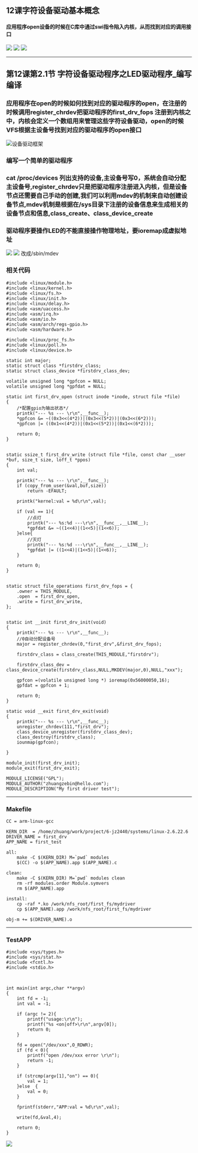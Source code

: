 ## 12课字符设备驱动基本概念
#### 应用程序open设备的时候在C库中通过swi指令陷入内核，从而找到对应的调用接口
![](https://i.imgur.com/wJ6MHn5.png)
![](https://i.imgur.com/xP4NdrO.png)
![](https://i.imgur.com/LwM1B3v.png)


---

## 第12课第2.1节 字符设备驱动程序之LED驱动程序_编写编译
### 应用程序在open的时候如何找到对应的驱动程序的open，在注册的时候调用register_chrdev把驱动程序的first_drv_fops 注册到内核之中，内核会定义一个数组用来管理这些字符设备驱动，open的时候VFS根据主设备号找到对应的驱动程序的open接口
![设备驱动框架](https://i.imgur.com/Ro35tge.png)

### 编写一个简单的驱动程序
###	cat /proc/devices 列出支持的设备,主设备号写0，系统会自动分配主设备号,register_chrdev只是把驱动程序注册进入内核，但是设备节点还需要自己手动的创建,我们可以利用mdev的机制来自动创建设备节点,mdev机制是根据在/sys目录下注册的设备信息来生成相关的设备节点和信息,class_create、class_device_create

### 驱动程序要操作LED的不能直接操作物理地址，要ioremap成虚拟地址
![](https://i.imgur.com/cgW5Jz4.png)
![](https://i.imgur.com/9YrLJnn.png) 改成/sbin/mdev 

### 相关代码
	#include <linux/module.h>
	#include <linux/kernel.h>
	#include <linux/fs.h>
	#include <linux/init.h>
	#include <linux/delay.h>
	#include <asm/uaccess.h>
	#include <asm/irq.h>
	#include <asm/io.h>
	#include <asm/arch/regs-gpio.h>
	#include <asm/hardware.h>
	
	#include <linux/proc_fs.h>
	#include <linux/poll.h>
	#include <linux/device.h>
	
	static int major;
	static struct class *firstdrv_class;
	static struct class_device *firstdrv_class_dev;
	
	volatile unsigned long *gpfcon = NULL;
	volatile unsigned long *gpfdat = NULL;
	
	static int first_drv_open (struct inode *inode, struct file *file)
	{
		/*配置gpio为输出状态*/
		printk("--- %s --- \r\n",__func__);
		*gpfcon &= ~((0x3<<(4*2))|(0x3<<(5*2))|(0x3<<(6*2))); 
		*gpfcon |= ((0x1<<(4*2))|(0x1<<(5*2))|(0x1<<(6*2)));
	
		return 0;
	}
	
	
	static ssize_t first_drv_write (struct file *file, const char __user *buf, size_t size, loff_t *ppos)
	{
		int val;
		
		printk("--- %s --- \r\n",__func__);
		if (copy_from_user(&val,buf,size))
			return -EFAULT;
	
		printk("kernel:val = %d\r\n",val);
	
		if (val == 1){
			//点灯
			printk("--- %s:%d ---\r\n",__func__,__LINE__);
			*gpfdat &= ~((1<<4)|(1<<5)|(1<<6));
		}else{
			//灭灯
			printk("--- %s:%d ---\r\n",__func__,__LINE__);
			*gpfdat |= ((1<<4)|(1<<5)|(1<<6));
		}
	
		return 0;
	}
	
	
	static struct file_operations first_drv_fops = {
		.owner = THIS_MODULE,
		.open  = first_drv_open,
		.write = first_drv_write, 
	};
	
	
	static int __init first_drv_init(void)
	{
		printk("--- %s --- \r\n",__func__);
		//0自动分配设备号
		major = register_chrdev(0,"first_drv",&first_drv_fops);
	
		firstdrv_class = class_create(THIS_MODULE,"firstdrv");
	
		firstdrv_class_dev = class_device_create(firstdrv_class,NULL,MKDEV(major,0),NULL,"xxx");
	
		gpfcon =(volatile unsigned long *) ioremap(0x56000050,16);
		gpfdat = gpfcon + 1;
	
		return 0;
	}
	
	static void __exit first_drv_exit(void)
	{
		printk("--- %s --- \r\n",__func__);
		unregister_chrdev(111,"first_drv");
		class_device_unregister(firstdrv_class_dev);
		class_destroy(firstdrv_class);
		iounmap(gpfcon);
	
	}
	
	module_init(first_drv_init);
	module_exit(first_drv_exit);
	
	MODULE_LICENSE("GPL");
	MODULE_AUTHOR("zhuangzebin@hello.com");
	MODULE_DESCRIPTION("My first driver test");



---
### Makefile
	CC = arm-linux-gcc
  
	KERN_DIR  = /home/zhuang/work/project/6-jz2440/systems/linux-2.6.22.6
	DRIVER_NAME = first_drv
	APP_NAME = first_test
	
	all:
	    make -C $(KERN_DIR) M=`pwd` modules
	    $(CC) -o $(APP_NAME).app $(APP_NAME).c
	
	clean:
	    make -C $(KERN_DIR) M=`pwd` modules clean
	    rm -rf modules.order Module.symvers
	    rm $(APP_NAME).app
	
	install:
	    cp -raf *.ko /work/nfs_root/first_fs/mydriver
	    cp $(APP_NAME).app /work/nfs_root/first_fs/mydriver
	
	obj-m += $(DRIVER_NAME).o


----
### TestAPP
	#include <sys/types.h>
	#include <sys/stat.h>
	#include <fcntl.h>
	#include <stdio.h>
	
	
	
	int main(int argc,char **argv)
	{
		int fd = -1;
		int val = -1;
	
		if (argc != 2){
			printf("usage:\r\n");
			printf("%s <on|off>\r\n",argv[0]);
			return 0;
		}
	
		fd = open("/dev/xxx",O_RDWR);
		if (fd < 0){
			printf("open /dev/xxx error \r\n");
			return -1;
		}
	
		if (strcmp(argv[1],"on") == 0){
			val = 1;
		}else  {
			val = 0;
		}
		
		fprintf(stderr,"APP:val = %d\r\n",val);
		
		write(fd,&val,4);
	
		return 0;	
	}


![](https://i.imgur.com/wm6kxFL.png)



	
	


